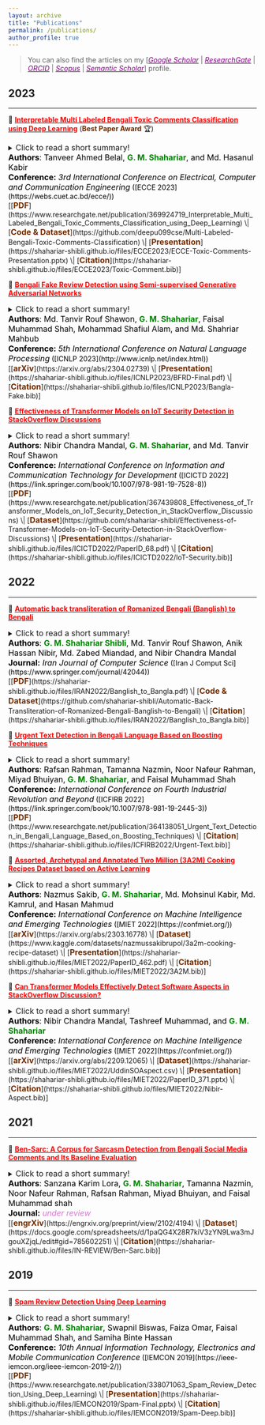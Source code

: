```yaml
---
layout: archive
title: "Publications"
permalink: /publications/
author_profile: true
---
```


> You can also find the articles on my [[<span style ="color:#800080">*Google Scholar*</span>](https://scholar.google.com/citations?user=GBaSF7MAAAAJ&hl=en)  \|  [<span style ="color:#800080">*ResearchGate*</span>](https://www.researchgate.net/profile/G-Shahariar)  \|  [<span style ="color:#800080">*ORCID*</span>](https://orcid.org/0000-0001-9757-7663)  \|  [<span style ="color:#800080">*Scopus*</span>](https://www.scopus.com/authid/detail.uri?authorId=57844100100)  \|  [<span style ="color:#800080">*Semantic Scholar*</span>](https://www.semanticscholar.org/author/G.-M.-Shahariar/100649170)] profile.

## 2023
---------

📌 [<span style="color:red">**Interpretable Multi Labeled Bengali Toxic Comments Classification using Deep Learning**</span>](https://ieeexplore.ieee.org/document/10101588) 
(<span style="color:#6E2C00"><strong>Best Paper Award</strong></span> 🏆)
<details>
<summary><font size="3">Click to read a short summary!</font></summary>
<span style="text-align:justify; color:black; display:block;"> 
<font size="3">
This paper presents a deep learning-based pipeline for categorizing Bengali toxic comments, 
in which at first a binary classification model is used to determine whether a comment is toxic or not, and then a multi-label classifier is employed to 
determine which toxicity type the comment belongs to.
</font>
</span>
</details>
<span style="color:black"><font size="3"><strong>Authors</strong>: Tanveer Ahmed Belal, <strong style="color:green">G. M. Shahariar</strong>, and Md. Hasanul Kabir </font></span><br>
<span style="color:black"><font size="3"><strong>Conference:</strong><em> 3rd International Conference on Electrical, Computer and Communication Engineering</em></font> ([ECCE 2023](https://webs.cuet.ac.bd/ecce/))</span><br>
[[<span style ="color:#6E2C00"><font size="3"><strong>PDF</strong></font></span>](https://www.researchgate.net/publication/369924719_Interpretable_Multi_Labeled_Bengali_Toxic_Comments_Classification_using_Deep_Learning)  \|  [<span style ="color:#6E2C00"><font size="3"><strong>Code & Dataset</strong></font></span>](https://github.com/deepu099cse/Multi-Labeled-Bengali-Toxic-Comments-Classification)  \|  [<span style ="color:#6E2C00"><font size="3"><strong>Presentation</strong></font></span>](https://shahariar-shibli.github.io/files/ECCE2023/ECCE-Toxic-Comments-Presentation.pptx) \|  [<span style ="color:#6E2C00"><font size="3"><strong>Citation</strong></font></span>](https://shahariar-shibli.github.io/files/ECCE2023/Toxic-Comment.bib)]

📌 [<span style="color:red">**Bengali Fake Review Detection using Semi-supervised Generative Adversarial Networks**</span>](https://www.researchgate.net/publication/369855297_Bengali_Fake_Review_Detection_using_Semi-supervised_Generative_Adversarial_Networks)
<details>
<summary><font size="3">Click to read a short summary!</font></summary>
<span style="text-align:justify; color:black; display:block;">
<font size="3"> 
In this paper, we demonstrated that the proposed semi-supervised
GAN-LM architecture (generative adversarial network on top of a pretrained language model) is a viable solution in classifying Bengali fake 
reviews as the experimental results suggest that even with only 1024 annotated samples, BanglaBERT with semi-supervised GAN (SSGAN) 
achieved an accuracy of 83.59% and a f1-score of 84.89% outperforming other pretrained language models - BanglaBERT generator, 
Bangla BERT Base and Bangla-Electra by almost 3%, 4% and 10% respectively in terms of accuracy.
</font>
</span>
</details>
<span style="color:black"><font size="3"><strong>Authors</strong>: Md. Tanvir Rouf Shawon, <strong style="color:green">G. M. Shahariar</strong>, Faisal Muhammad Shah, Mohammad Shafiul Alam, and Md. Shahriar Mahbub</font></span><br>
<span style="color:black"><font size="3"><strong>Conference:</strong><em> 5th International Conference on Natural Language Processing</em></font> ([ICNLP 2023](http://www.icnlp.net/index.html))</span><br>
[[<span style ="color:#6E2C00"><font size="3"><strong>arXiv</strong></font></span>](https://arxiv.org/abs/2304.02739)  \|  [<span style ="color:#6E2C00"><font size="3"><strong>Presentation</strong></font></span>](https://shahariar-shibli.github.io/files/ICNLP2023/BFRD-Final.pdf)  \|  [<span style ="color:#6E2C00"><font size="3"><strong>Citation</strong></font></span>](https://shahariar-shibli.github.io/files/ICNLP2023/Bangla-Fake.bib)]
     
📌 [<span style="color:red">**Effectiveness of Transformer Models on IoT Security Detection in StackOverflow Discussions**</span>](https://link.springer.com/chapter/10.1007/978-981-19-7528-8_10)
<details>
<summary><font size="3">Click to read a short summary!</font></summary>
<span style="text-align:justify; color:black; display:block;"> 
<font size="3">
In this paper, we present the "IoT Security Dataset", a domain-specific dataset of 7,147 samples focused solely on IoT security discussions. 
We further employed multiple transformer models to automatically detect security discussions. Through rigorous investigations, 
we found that IoT security discussions are different and more complex than traditional security discussions.
</font>
</span>
</details>
<span style="color:black"><font size="3"><strong>Authors</strong>: Nibir Chandra Mandal, <strong style="color:green">G. M. Shahariar</strong>, and Md. Tanvir Rouf Shawon</font></span><br>
<span style="color:black"><font size="3"><strong>Conference:</strong><em> International Conference on Information and Communication Technology for Development</em></font> ([ICICTD 2022](https://link.springer.com/book/10.1007/978-981-19-7528-8))</span><br>
[[<span style ="color:#6E2C00"><font size="3"><strong>PDF</strong></font></span>](https://www.researchgate.net/publication/367439808_Effectiveness_of_Transformer_Models_on_IoT_Security_Detection_in_StackOverflow_Discussions)  \|  [<span style ="color:#6E2C00"><font size="3"><strong>Dataset</strong></font></span>](https://github.com/shahariar-shibli/Effectiveness-of-Transformer-Models-on-IoT-Security-Detection-in-StackOverflow-Discussions)  \|  [<span style ="color:#6E2C00"><font size="3"><strong>Presentation</strong></font></span>](https://shahariar-shibli.github.io/files/ICICTD2022/PaperID_68.pdf) \|  [<span style ="color:#6E2C00"><font size="3"><strong>Citation</strong></font></span>](https://shahariar-shibli.github.io/files/ICICTD2022/IoT-Security.bib)]
    

## 2022
---------
📌 [<span style="color:red">**Automatic back transliteration of Romanized Bengali (Banglish) to Bengali**</span>](https://link.springer.com/article/10.1007/s42044-022-00122-9)
<details>
<summary><font size="3">Click to read a short summary!</font></summary>
<span style="text-align:justify; color:black; display:block;"> 
<font size="3">
This paper introduces a unique pipeline that uses nine open source back transliteration tools to automatically back transliterate
 Romanized Bengali (Banglish) to Bengali.
</font>
</span>
</details>
<span style="color:black"><font size="3"><strong>Authors</strong>: <strong style="color:green">G. M. Shahariar Shibli</strong>, Md. Tanvir Rouf Shawon, Anik Hassan Nibir, Md. Zabed Miandad, and Nibir Chandra Mandal</font></span><br>
<span style="color:black"><font size="3"><strong>Journal:</strong><em> Iran Journal of Computer Science</em></font> ([Iran J Comput Sci](https://www.springer.com/journal/42044))</span><br>
[[<span style ="color:#6E2C00"><font size="3"><strong>PDF</strong></font></span>](https://shahariar-shibli.github.io/files/IRAN2022/Banglish_to_Bangla.pdf) \|  [<span style ="color:#6E2C00"><font size="3"><strong>Code & Dataset</strong></font></span>](https://github.com/shahariar-shibli/Automatic-Back-Transliteration-of-Romanized-Bengali-Banglish-to-Bengali)  \|  [<span style ="color:#6E2C00"><font size="3"><strong>Citation</strong></font></span>](https://shahariar-shibli.github.io/files/IRAN2022/Banglish_to_Bangla.bib)]

📌 [<span style="color:red">**Urgent Text Detection in Bengali Language Based on Boosting Techniques**</span>](https://link.springer.com/chapter/10.1007/978-981-19-2445-3_49)
<details>
<summary><font size="3">Click to read a short summary!</font></summary>
<span style="text-align:justify; color:black; display:block;"> 
<font size="3">
This paper presents traditional machine learning classifiers and boosting techniques to 
detect urgent texts from the posts of social media platforms.
</font>
</span>
</details>
<span style="color:black"><font size="3"><strong>Authors</strong>: Rafsan Rahman, Tamanna Nazmin, Noor Nafeur Rahman, Miyad Bhuiyan, <strong style="color:green">G. M. Shahariar</strong>, and Faisal Muhammad Shah</font></span><br>
<span style="color:black"><font size="3"><strong>Conference:</strong><em> International Conference on Fourth Industrial Revolution and Beyond</em></font> ([ICFIRB 2022](https://link.springer.com/book/10.1007/978-981-19-2445-3))</span><br>
[[<span style ="color:#6E2C00"><font size="3"><strong>PDF</strong></font></span>](https://www.researchgate.net/publication/364138051_Urgent_Text_Detection_in_Bengali_Language_Based_on_Boosting_Techniques)  \|  [<span style ="color:#6E2C00"><font size="3"><strong>Citation</strong></font></span>](https://shahariar-shibli.github.io/files/ICFIRB2022/Urgent-Text.bib)]

📌 [<span style="color:red">**Assorted, Archetypal and Annotated Two Million (3A2M) Cooking Recipes Dataset based on Active Learning**</span>](https://www.researchgate.net/publication/364384652_Assorted_Archetypal_and_Annotated_Two_Million_3A2M_Cooking_Recipes_Dataset_based_on_Active_Learning)
<details>
<summary><font size="3">Click to read a short summary!</font></summary>
<span style="text-align:justify; color:black; display:block;"> 
<font size="3">
In this study, we present a novel dataset of two million culinary recipes labeled in nine categories 
(bakery, drinks, non-veg, vegetables, fast food, cereals, meals, sides and fusion) leveraging the 
knowledge of food experts and active learning technique.
</font>
</span>
</details>
<span style="color:black"><font size="3"><strong>Authors</strong>: Nazmus Sakib, <strong style="color:green">G. M. Shahariar</strong>, Md. Mohsinul Kabir, Md. Kamrul, and Hasan Mahmud</font></span><br>
<span style="color:black"><font size="3"><strong>Conference:</strong><em> International Conference on Machine Intelligence and Emerging Technologies</em></font> ([MIET 2022](https://confmiet.org/))</span><br>
[[<span style ="color:#6E2C00"><font size="3"><strong>arXiv</strong></font></span>](https://arxiv.org/abs/2303.16778)  \|  [<span style ="color:#6E2C00"><font size="3"><strong>Dataset</strong></font></span>](https://www.kaggle.com/datasets/nazmussakibrupol/3a2m-cooking-recipe-dataset)  \|  [<span style ="color:#6E2C00"><font size="3"><strong>Presentation</strong></font></span>](https://shahariar-shibli.github.io/files/MIET2022/PaperID_462.pdf)  \|  [<span style ="color:#6E2C00"><font size="3"><strong>Citation</strong></font></span>](https://shahariar-shibli.github.io/files/MIET2022/3A2M.bib)]
 
📌 [<span style="color:red">**Can Transformer Models Effectively Detect Software Aspects in StackOverflow Discussion?**</span>](https://www.researchgate.net/publication/363859059_Can_Transformer_Models_Effectively_Detect_Software_Aspects_in_StackOverflow_Discussion)
<details>
<summary><font size="3">Click to read a short summary!</font></summary>
<span style="text-align:justify; color:black; display:block;"> 
<font size="3">
In this paper, we have used a benchmark API aspects dataset (Opiner) collected from StackOverflow posts and 
observed how Transformer models (BERT, RoBERTa, DistilBERT, and XLNet) perform in detecting software aspects 
in textual developer discussion with respect to the baseline Support Vector Machine (SVM) model.
</font>
</span>
</details>
<span style="color:black"><font size="3"><strong>Authors</strong>: Nibir Chandra Mandal, Tashreef Muhammad, and <strong style="color:green">G. M. Shahariar</strong></font></span><br>
<span style="color:black"><font size="3"><strong>Conference:</strong><em> International Conference on Machine Intelligence and Emerging Technologies</em></font> ([MIET 2022](https://confmiet.org/))</span><br>
[[<span style ="color:#6E2C00"><font size="3"><strong>arXiv</strong></font></span>](https://arxiv.org/abs/2209.12065)  \|  [<span style ="color:#6E2C00"><font size="3"><strong>Dataset</strong></font></span>](https://shahariar-shibli.github.io/files/MIET2022/UddinSOAspect.csv)  \|  [<span style ="color:#6E2C00"><font size="3"><strong>Presentation</strong></font></span>](https://shahariar-shibli.github.io/files/MIET2022/PaperID_371.pptx)  \|  [<span style ="color:#6E2C00"><font size="3"><strong>Citation</strong></font></span>](https://shahariar-shibli.github.io/files/MIET2022/Nibir-Aspect.bib)]
 
## 2021
-------
📌 [<span style="color:red">**Ben-Sarc: A Corpus for Sarcasm Detection from Bengali Social Media Comments and Its Baseline Evaluation**</span>](https://www.researchgate.net/publication/357888683_Ben-Sarc_A_Corpus_for_Sarcasm_Detection_from_Bengali_Social_Media_Comments_and_Its_Baseline_Evaluation)
<details>
<summary><font size="3">Click to read a short summary!</font></summary>
<span style="text-align:justify; color:black; display:block;"> 
<font size="3">
In this paper, we introduce a large-scale self annotated Bengali corpus for sarcasm detection (Ben-Sarc) in the 
Bengali language containing 25,636 comments and we report the comparison between the performance of traditional 
machine learning, deep learning,and transfer learning models using pre-trained models (PTMs) in terms of sarcasm 
detection.
</font>
</span>
</details>
<span style="color:black"><font size="3"><strong>Authors</strong>: Sanzana Karim Lora, <strong style="color:green">G. M. Shahariar</strong>, Tamanna Nazmin, Noor Nafeur Rahman, Rafsan Rahman, Miyad Bhuiyan, and Faisal Muhammad shah</font></span><br>
<span style="color:black"><font size="3"><strong>Journal:</strong> <span style ="color:orchid"><em>under review</em></span></font></span><br>
[[<span style ="color:#6E2C00"><font size="3"><strong>engrXiv</strong></font></span>](https://engrxiv.org/preprint/view/2102/4194)  \|  [<span style ="color:#6E2C00"><font size="3"><strong>Dataset</strong></font></span>](https://docs.google.com/spreadsheets/d/1paQG4X28R7kiV3zYN9Lwa3mJgouXZjqL/edit#gid=785602251)  \|  [<span style ="color:#6E2C00"><font size="3"><strong>Citation</strong></font></span>](https://shahariar-shibli.github.io/files/IN-REVIEW/Ben-Sarc.bib)]



## 2019
-------
📌 [<span style="color:red">**Spam Review Detection Using Deep Learning**</span>](https://ieeexplore.ieee.org/document/8936148)
<details>
<summary><font size="3">Click to read a short summary!</font></summary>
<span style="text-align:justify; color:black; display:block;"> 
<font size="3">
To detect spam reviews from both labeled and unlabeled data we applied deep learning methods like Multi-Layer Perceptron (MLP),
 Convolutional Neural Network (CNN) and Long Short-Term Memory (LSTM). We have also applied some traditional machine learning 
 classifiers such as Nave Bayes (NB), K Nearest Neighbor (KNN) and Support Vector Machine (SVM). To label the unlabeled data 
 we utilized active learning technique.
</font>
</span>
</details>
<span style="color:black"><font size="3"><strong>Authors</strong>: <strong style="color:green">G. M. Shahariar</strong>, Swapnil Biswas, Faiza Omar, Faisal Muhammad Shah, and Samiha Binte Hassan</font></span><br>
<span style="color:black"><font size="3"><strong>Conference:</strong><em> 10th Annual Information Technology, Electronics and Mobile Communication Conference</em></font> ([IEMCON 2019](https://ieee-iemcon.org/ieee-iemcon-2019-2/))</span><br>
[[<span style ="color:#6E2C00"><font size="3"><strong>PDF</strong></font></span>](https://www.researchgate.net/publication/338071063_Spam_Review_Detection_Using_Deep_Learning)  \|  [<span style ="color:#6E2C00"><font size="3"><strong>Presentation</strong></font></span>](https://shahariar-shibli.github.io/files/IEMCON2019/Spam-Final.pptx)  \|  [<span style ="color:#6E2C00"><font size="3"><strong>Citation</strong></font></span>](https://shahariar-shibli.github.io/files/IEMCON2019/Spam-Deep.bib)]
 



